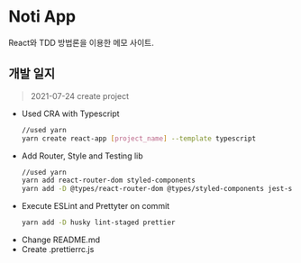 # Noti App

React와 TDD 방법론을 이용한 메모 사이트.

## 개발 일지

> 2021-07-24 create project

- Used CRA with Typescript
  ```bash
  //used yarn
  yarn create react-app [project_name] --template typescript
  ```
- Add Router, Style and Testing lib
  ```bash
  //used yarn
  yarn add react-router-dom styled-components
  yarn add -D @types/react-router-dom @types/styled-components jest-styled-components
  ```
- Execute ESLint and Prettyter on commit
  ```bash
  yarn add -D husky lint-staged prettier
  ```
- Change README.md
- Create .prettierrc.js